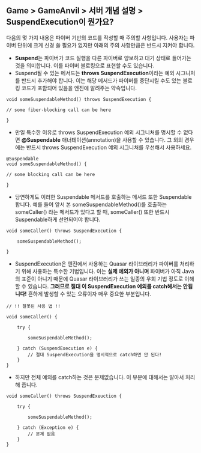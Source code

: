 ## Game > GameAnvil > 서버 개념 설명 > SuspendExecution이 뭔가요?



다음의 몇 가지 내용은 파이버 기반의 코드를 작성할 때 주의할 사항입니다. 사용자는 파이버 단위에 크게 신경 쓸 필요가 없지만 아래의 주의 사항만큼은 반드시 지켜야 합니다.

- **Suspend**는 파이버가 코드 실행을 다른 파이버로 양보하고 대기 상태로 들어가는 것을 의미합니다. 이를 파이버 블로킹으로 표현할 수도 있습니다.
- Suspend될 수 있는 메서드는 **throws SuspendExecution**이라는 예외 시그니처를 반드시 추가해야 합니다. 이는 해당 메서드가 파이버를 중단시킬 수도 있는 블로킹 코드가 포함되어 있음을 엔진에 알려주는 약속입니다.

```
void someSuspendableMethod() throws SuspendExecution {

// some fiber-blocking call can be here

}
```

- 만일 특수한 이유로 throws SuspendExecution 예외 시그니처를 명시할 수 없다면 **@Suspendable** 애너테이션(annotation)을 사용할 수 있습니다. 그 외의 경우에는 반드시 throws SuspendExecution 예외 시그니처를 우선해서 사용하세요.

```
@Suspendable
void someSuspendableMethod() {

// some blocking call can be here

}
```

- 당연하게도 이러한 Suspendable 메서드를 호출하는 메서드 또한 Suspendable 합니다. 예를 들어 앞서 본 someSuspendableMethod()를 호출하는 someCaller() 라는 메서드가 있다고 할 때, someCaller() 또한 반드시 Suspendable하게 선언되어야 합니다.

```
void someCaller() throws SuspendExecution {

    someSuspendableMethod();

}
```

- SuspendExecution은 엔진에서 사용하는 Quasar 라이브러리가 파이버를 처리하기 위해 사용하는 특수한 기법입니다. 이는 **실제 예외가 아니며** 파이버가 아직 Java의 표준이 아니기 때문에 Quasar 라이브러리가 쓰는 일종의 우회 기법 정도로 이해할 수 있습니다. **그러므로 절대 이 SuspendExecution 예외를 catch해서는 안됩니다!** 흔하게 발생할 수 있는 오류이자 매우 중요한 부분입니다.

```
// !! 잘못된 사용 법 !!

void someCaller() {

    try {

        someSuspendableMethod();

    } catch (SuspendExecution e) {
        // 절대 SuspendExecution을 명시적으로 catch하면 안 된다!
    }
}
```

- 하지만 전체 예외를 catch하는 것은 문제없습니다. 이 부분에 대해서는 알아서 처리해 줍니다.

```
void someCaller() throws SuspendExeuction {

    try {

        someSuspendableMethod();

    } catch (Exception e) {
        // 문제 없음
    }
}
```

